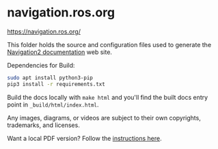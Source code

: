 # navigation.ros.org
https://navigation.ros.org/

This folder holds the source and configuration files used to generate the
[Navigation2 documentation](https://navigation.ros.org) web site.

Dependencies for Build:

``` bash
sudo apt install python3-pip
pip3 install -r requirements.txt
```

Build the docs locally with `make html` and you'll find the built docs entry point in `_build/html/index.html`.

Any images, diagrams, or videos are subject to their own copyrights, trademarks, and licenses.

Want a local PDF version? Follow the [instructions here](https://gist.github.com/alfredodeza/7fb5c667addb1c6963b9).
